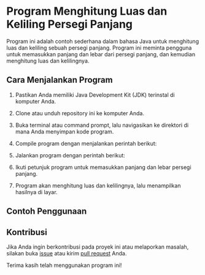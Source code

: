 # Program Menghitung Luas dan Keliling Persegi Panjang

Program ini adalah contoh sederhana dalam bahasa Java untuk menghitung luas dan keliling sebuah persegi panjang. Program ini meminta pengguna untuk memasukkan panjang dan lebar dari persegi panjang, dan kemudian menghitung luas dan kelilingnya.

## Cara Menjalankan Program

1. Pastikan Anda memiliki Java Development Kit (JDK) terinstal di komputer Anda.

2. Clone atau unduh repository ini ke komputer Anda.

3. Buka terminal atau command prompt, lalu navigasikan ke direktori di mana Anda menyimpan kode program.

4. Compile program dengan menjalankan perintah berikut:

5. Jalankan program dengan perintah berikut:

6. Ikuti petunjuk program untuk memasukkan panjang dan lebar persegi panjang.

7. Program akan menghitung luas dan kelilingnya, lalu menampilkan hasilnya di layar.

## Contoh Penggunaan


## Kontribusi

Jika Anda ingin berkontribusi pada proyek ini atau melaporkan masalah, silakan buka [issue](https://github.com/username/nama-repo/issues) atau kirim [pull request](https://github.com/username/nama-repo/pulls) Anda.

Terima kasih telah menggunakan program ini!
